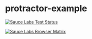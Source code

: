 # protractor-example

[![Sauce Labs Test Status](https://saucelabs.com/buildstatus/luangong)](https://saucelabs.com/u/luangong)

[![Sauce Labs Browser Matrix](https://saucelabs.com/browser-matrix/luangong.svg)](https://saucelabs.com/u/luangong)

